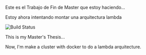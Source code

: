 Este es el Trabajo de Fin de Master que estoy haciendo...

Estoy ahora intentando montar una arquitectura lambda

![Build Status](https://microbadger.com/images/karton91/hadoop_base)

This is my Master's Thesis...

Now, I'm make a cluster with docker to do a lambda arquitecture.